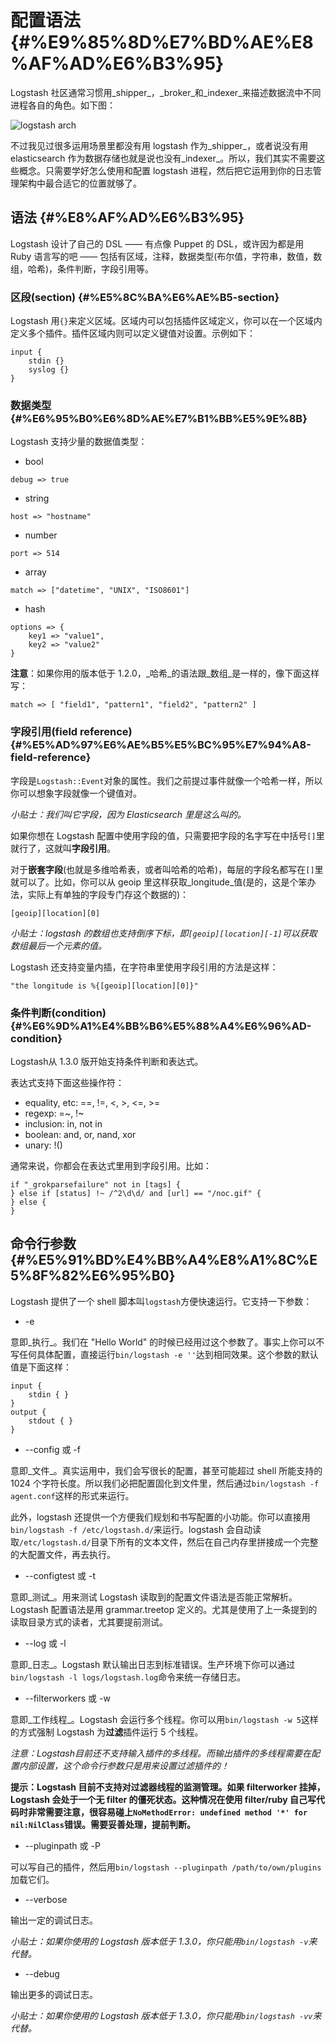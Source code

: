# 配置语法 {#%E9%85%8D%E7%BD%AE%E8%AF%AD%E6%B3%95}

Logstash 社区通常习惯用_shipper_，_broker_和_indexer_来描述数据流中不同进程各自的角色。如下图：

![](http://doc.yonyoucloud.com/doc/logstash-best-practice-cn/images/logstash-arch.jpg "logstash arch")

不过我见过很多运用场景里都没有用 logstash 作为_shipper_，或者说没有用 elasticsearch 作为数据存储也就是说也没有_indexer_。所以，我们其实不需要这些概念。只需要学好怎么使用和配置 logstash 进程，然后把它运用到你的日志管理架构中最合适它的位置就够了。

## 语法 {#%E8%AF%AD%E6%B3%95}

Logstash 设计了自己的 DSL —— 有点像 Puppet 的 DSL，或许因为都是用 Ruby 语言写的吧 —— 包括有区域，注释，数据类型\(布尔值，字符串，数值，数组，哈希\)，条件判断，字段引用等。

### 区段\(section\) {#%E5%8C%BA%E6%AE%B5-section}

Logstash 用`{}`来定义区域。区域内可以包括插件区域定义，你可以在一个区域内定义多个插件。插件区域内则可以定义键值对设置。示例如下：

```
input {
    stdin {}
    syslog {}
}

```

### 数据类型 {#%E6%95%B0%E6%8D%AE%E7%B1%BB%E5%9E%8B}

Logstash 支持少量的数据值类型：

* bool

```
debug => true
```

* string

```
host => "hostname"
```

* number

```
port => 514
```

* array

```
match => ["datetime", "UNIX", "ISO8601"]
```

* hash

```
options => {
    key1 => "value1",
    key2 => "value2"
}
```

**注意**：如果你用的版本低于 1.2.0，_哈希_的语法跟_数组_是一样的，像下面这样写：

```
match => [ "field1", "pattern1", "field2", "pattern2" ]
```

### 字段引用\(field reference\) {#%E5%AD%97%E6%AE%B5%E5%BC%95%E7%94%A8-field-reference}

字段是`Logstash::Event`对象的属性。我们之前提过事件就像一个哈希一样，所以你可以想象字段就像一个键值对。

_小贴士：我们叫它字段，因为 Elasticsearch 里是这么叫的。_

如果你想在 Logstash 配置中使用字段的值，只需要把字段的名字写在中括号`[]`里就行了，这就叫**字段引用**。

对于**嵌套字段**\(也就是多维哈希表，或者叫哈希的哈希\)，每层的字段名都写在`[]`里就可以了。比如，你可以从 geoip 里这样获取_longitude_值\(是的，这是个笨办法，实际上有单独的字段专门存这个数据的\)：

```
[geoip][location][0]
```

_小贴士：logstash 的数组也支持倒序下标，即`[geoip][location][-1]`可以获取数组最后一个元素的值。_

Logstash 还支持变量内插，在字符串里使用字段引用的方法是这样：

```
"the longitude is %{[geoip][location][0]}"
```

### 条件判断\(condition\) {#%E6%9D%A1%E4%BB%B6%E5%88%A4%E6%96%AD-condition}

Logstash从 1.3.0 版开始支持条件判断和表达式。

表达式支持下面这些操作符：

* equality, etc: ==, !=, &lt;, &gt;, &lt;=, &gt;=
* regexp: =~, !~
* inclusion: in, not in
* boolean: and, or, nand, xor
* unary: !\(\)

通常来说，你都会在表达式里用到字段引用。比如：

```
if "_grokparsefailure" not in [tags] {
} else if [status] !~ /^2\d\d/ and [url] == "/noc.gif" {
} else {
}

```

## 命令行参数 {#%E5%91%BD%E4%BB%A4%E8%A1%8C%E5%8F%82%E6%95%B0}

Logstash 提供了一个 shell 脚本叫`logstash`方便快速运行。它支持一下参数：

* -e

意即_执行_。我们在 "Hello World" 的时候已经用过这个参数了。事实上你可以不写任何具体配置，直接运行`bin/logstash -e ''`达到相同效果。这个参数的默认值是下面这样：

```
input {
    stdin { }
}
output {
    stdout { }
}

```

* --config 或 -f

意即_文件_。真实运用中，我们会写很长的配置，甚至可能超过 shell 所能支持的 1024 个字符长度。所以我们必把配置固化到文件里，然后通过`bin/logstash -f agent.conf`这样的形式来运行。

此外，logstash 还提供一个方便我们规划和书写配置的小功能。你可以直接用`bin/logstash -f /etc/logstash.d/`来运行。logstash 会自动读取`/etc/logstash.d/`目录下所有的文本文件，然后在自己内存里拼接成一个完整的大配置文件，再去执行。

* --configtest 或 -t

意即_测试_。用来测试 Logstash 读取到的配置文件语法是否能正常解析。Logstash 配置语法是用 grammar.treetop 定义的。尤其是使用了上一条提到的读取目录方式的读者，尤其要提前测试。

* --log 或 -l

意即_日志_。Logstash 默认输出日志到标准错误。生产环境下你可以通过`bin/logstash -l logs/logstash.log`命令来统一存储日志。

* --filterworkers 或 -w

意即_工作线程_。Logstash 会运行多个线程。你可以用`bin/logstash -w 5`这样的方式强制 Logstash 为**过滤**插件运行 5 个线程。

_注意：Logstash目前还不支持输入插件的多线程。而输出插件的多线程需要在配置内部设置，这个命令行参数只是用来设置过滤插件的！_

**提示：Logstash 目前不支持对过滤器线程的监测管理。如果 filterworker 挂掉，Logstash 会处于一个无 filter 的僵死状态。这种情况在使用 filter/ruby 自己写代码时非常需要注意，很容易碰上`NoMethodError: undefined method '*' for nil:NilClass`错误。需要妥善处理，提前判断。**

* --pluginpath 或 -P

可以写自己的插件，然后用`bin/logstash --pluginpath /path/to/own/plugins`加载它们。

* --verbose

输出一定的调试日志。

_小贴士：如果你使用的 Logstash 版本低于 1.3.0，你只能用`bin/logstash -v`来代替。_

* --debug

输出更多的调试日志。

_小贴士：如果你使用的 Logstash 版本低于 1.3.0，你只能用`bin/logstash -vv`来代替。_

